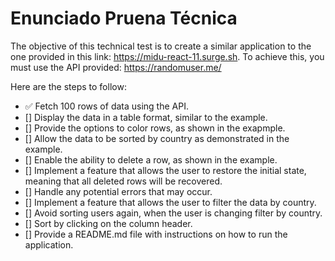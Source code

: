 # Enunciado Pruena Técnica

The objective of this technical test is to create a similar application to the one provided in this link: https://midu-react-11.surge.sh. To achieve this, you must use the API provided: https://randomuser.me/

Here are the steps to follow:

- ✅ Fetch 100 rows of data using the API.
- [] Display the data in a table format, similar to the example.
- [] Provide the options to color rows, as shown in the exapmple.
- [] Allow the data to be sorted by country as demonstrated in the example.
- [] Enable the ability to delete a row, as shown in the example.
- [] Implement a feature that allows the user to restore the initial state, meaning that all deleted rows will be recovered.
- [] Handle any potential errors that may occur.
- [] Implement a feature that allows the user to filter the data by country.
- [] Avoid sorting users again, when the user is changing filter by country.
- [] Sort by clicking on the column header.
- [] Provide a README.md file with instructions on how to run the application.
